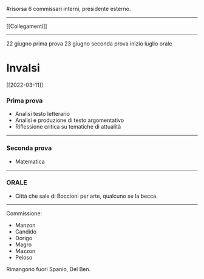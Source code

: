 #risorsa 
6 commissari interni, presidente esterno. 
___

[[Collegamenti]]

---

22 giugno prima prova 
23 giugno seconda prova 
inizio luglio orale

# Invalsi
[[2022-03-11]]

### Prima prova
- Analisi testo letterario 
- Analisi e produzione di testo argomentativo 
- Riflessione critica su tematiche di attualità
___
### Seconda prova
- Matematica 


---
### ORALE
- Città che sale di Boccioni per arte, qualcuno se la becca. 



---
Commissione: 
- Manzon
- Candido
- Dorigo
- Magro
- Mazzon
- Peloso

Rimangono fuori Spanio, Del Ben. 


